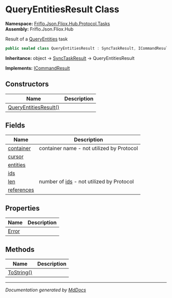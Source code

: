 ﻿<!--  
  <auto-generated>   
    The contents of this file were generated by a tool.  
    Changes to this file may be list if the file is regenerated  
  </auto-generated>   
-->

# QueryEntitiesResult Class

**Namespace:** [Friflo.Json.Fliox.Hub.Protocol.Tasks](../index.md)  
**Assembly:** Friflo.Json.Fliox.Hub

Result of a [QueryEntities](../QueryEntities/index.md) task

```csharp
public sealed class QueryEntitiesResult : SyncTaskResult, ICommandResult
```

**Inheritance:** object → [SyncTaskResult](../SyncTaskResult/index.md) → QueryEntitiesResult

**Implements:** [ICommandResult](../../Models/ICommandResult/index.md)

## Constructors

| Name                                           | Description |
| ---------------------------------------------- | ----------- |
| [QueryEntitiesResult()](constructors/index.md) |             |

## Fields

| Name                               | Description                                                |
| ---------------------------------- | ---------------------------------------------------------- |
| [container](fields/container.md)   | container name \- not utilized by Protocol                 |
| [cursor](fields/cursor.md)         |                                                            |
| [entities](fields/entities.md)     |                                                            |
| [ids](fields/ids.md)               |                                                            |
| [len](fields/len.md)               | number of [ids](fields/ids.md) \- not utilized by Protocol |
| [references](fields/references.md) |                                                            |

## Properties

| Name                         | Description |
| ---------------------------- | ----------- |
| [Error](properties/Error.md) |             |

## Methods

| Name                              | Description |
| --------------------------------- | ----------- |
| [ToString()](methods/ToString.md) |             |

___

*Documentation generated by [MdDocs](https://github.com/ap0llo/mddocs)*
